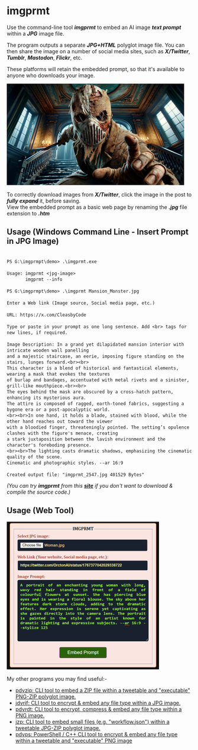 # imgprmt

Use the command-line tool ***imgprmt*** to embed an AI image ***text prompt*** within a ***JPG*** image file.  

The program outputs a separate ***JPG+HTML*** polyglot image file. You can then share the image on a number of social media sites, such as ***X/Twitter***, ***Tumblr***, ***Mastodon***, ***Flickr***, etc.  

These platforms will retain the embedded prompt, so that it's available to anyone who downloads your image.   

![Demo Image](https://github.com/CleasbyCode/imgprmt/blob/main/demo_image/demo_image4.jpg)  

To correctly download images from ***X/Twitter***, click the image in the post to ***fully expand*** it, before saving.  
View the embedded prompt as a basic web page by renaming the ***.jpg*** file extension to ***.htm***  

## Usage (Windows Command Line - Insert Prompt in JPG Image)

```console

PS G:\imgprmpt\demo> .\imgprmt.exe

Usage: imgprmt <jpg-image>  
       imgprmt --info

PS G:\imgprmpt\demo> .\imgprmt Mansion_Monster.jpg

Enter a Web link (Image source, Social media page, etc.)

URL: https://x.com/CleasbyCode

Type or paste in your prompt as one long sentence. Add <br> tags for new lines, if required.

Image Description: In a grand yet dilapidated mansion interior with intricate wooden wall panelling
and a majestic staircase, an eerie, imposing figure standing on the stairs, lunges forward.<br><br>
This character is a blend of historical and fantastical elements, wearing a mask that evokes the textures
of burlap and bandages, accentuated with metal rivets and a sinister, grill-like mouthpiece.<br><br>
The eyes behind the mask are obscured by a cross-hatch pattern, enhancing its mysterious aura.
The attire is composed of ragged, earth-toned fabrics, suggesting a bygone era or a post-apocalyptic world.
<br><br>In one hand, it holds a blade, stained with blood, while the other hand reaches out toward the viewer
with a bloodied finger, threateningly pointed. The setting’s opulence clashes with the figure's menace, creating
a stark juxtaposition between the lavish environment and the character's foreboding presence.
<br><br>The lighting casts dramatic shadows, emphasizing the cinematic quality of the scene.
Cinematic and photographic styles. --ar 16:9

Created output file: "imgprmt_2547.jpg 401529 Bytes"

```
*(You can try **imgprmt** from this [**site**](https://cleasbycode.co.uk/imgprmt/app/) if you don't want to download & compile the source code.)*  

## Usage (Web Tool)  
![Demo Image](https://github.com/CleasbyCode/imgprmt/blob/main/demo_image/imgprmt_screen.png) 

My other programs you may find useful:-  

* [pdvzip: CLI tool to embed a ZIP file within a tweetable and "executable" PNG-ZIP polyglot image.](https://github.com/CleasbyCode/pdvzip)
* [jdvrif: CLI tool to encrypt & embed any file type within a JPG image.](https://github.com/CleasbyCode/jdvrif)
* [pdvrdt: CLI tool to encrypt, compress & embed any file type within a PNG image.](https://github.com/CleasbyCode/pdvrdt)
* [jzp: CLI tool to embed small files (e.g. "workflow.json") within a tweetable JPG-ZIP polyglot image.](https://github.com/CleasbyCode/jzp) 
* [pdvps: PowerShell / C++ CLI tool to encrypt & embed any file type within a tweetable and "executable" PNG image](https://github.com/CleasbyCode/pdvps)    

##
